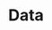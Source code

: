 ---
title: Data
layout: redirect
destination: /data/
eleventyNavigation:
  key: cms-data-redirect
  title: Data
  parent: cms
  order: 9998
---